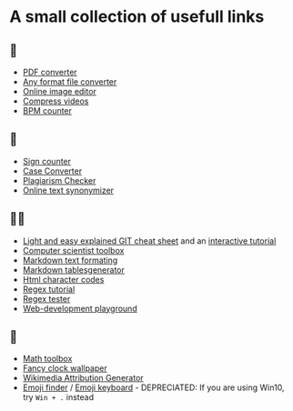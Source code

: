 # A small collection of usefull links

## 💾
- [PDF converter](https://jpg2pdf.com/)
- [Any format file converter](https://www.online-convert.com/)
- [Online image editor](https://www.online-image-editor.com/)
- [Compress videos](https://www.videosmaller.com/)
- [BPM counter](http://www.beatsperminuteonline.com/)

## 📝
- [Sign counter](https://zeichenzähler.de)
- [Case Converter](https://convertcase.net/de/)
- [Plagiarism Checker](https://smallseotools.com/plagiarism-checker/)
- [Online text synonymizer](https://smodin.me/de/Text-automatisch-in-deutscher-Sprache-umformulieren)

## 👨‍💻
- [Light and easy explained GIT cheat sheet](https://rogerdudler.github.io/git-guide/) and an [interactive tutorial](https://learngitbranching.js.org/)
- [Computer scientist toolbox](https://codebeautify.org/)
- [Markdown text formating](https://commonmark.org/help/)
- [Markdown tablesgenerator](https://www.tablesgenerator.com/markdown_tables)
- [Html character codes](https://dev.w3.org/html5/html-author/charref)
- [Regex tutorial](https://danielfett.de/2006/03/20/regulaere-ausdruecke-tutorial/)
- [Regex tester](https://regex101.com/)
- [Web-development playground](https://jsfiddle.net/)

## 🔗
- [Math toolbox](https://www.mathepower.com/)
- [Fancy clock wallpaper](https://fm-sys.github.io/slide-clock/)
- [Wikimedia Attribution Generator](https://lizenzhinweisgenerator.de/)
- [Emoji finder](https://emojipedia.org/) / [Emoji keyboard](https://emojikeyboard.top/) - DEPRECIATED: If you are using Win10, try `Win + .` instead
